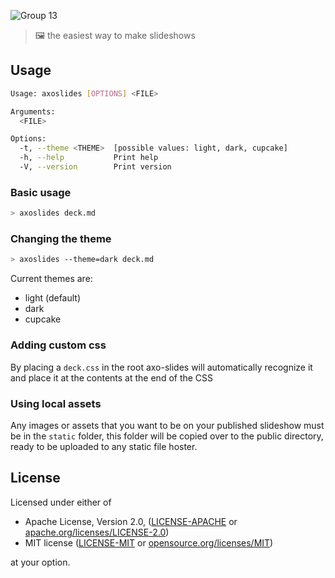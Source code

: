 ![Group 13](https://github.com/axodotdev/slippy/assets/1051509/d6df480a-72d1-43f6-a11f-ac9a4a3bcc1d)

> 🖼 the easiest way to make slideshows

## Usage

```sh
Usage: axoslides [OPTIONS] <FILE>

Arguments:
  <FILE>

Options:
  -t, --theme <THEME>  [possible values: light, dark, cupcake]
  -h, --help           Print help
  -V, --version        Print version
```

### Basic usage

```sh
> axoslides deck.md
```

### Changing the theme

```sh
> axoslides --theme=dark deck.md
```

Current themes are:

- light (default)
- dark
- cupcake

### Adding custom css

By placing a `deck.css` in the root axo-slides will automatically recognize it and place it at the contents at the end of the CSS

### Using local assets

Any images or assets that you want to be on your published slideshow must be in the `static` folder, this folder will be copied over to the public directory, ready to be uploaded to any static file hoster.

## License

Licensed under either of

- Apache License, Version 2.0, ([LICENSE-APACHE](LICENSE-APACHE) or [apache.org/licenses/LICENSE-2.0](https://www.apache.org/licenses/LICENSE-2.0))
- MIT license ([LICENSE-MIT](LICENSE-MIT) or [opensource.org/licenses/MIT](https://opensource.org/licenses/MIT))

at your option.
